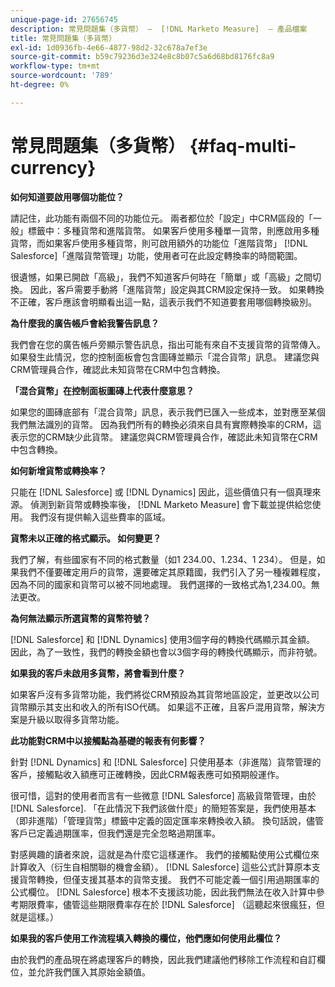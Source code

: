 ```yaml
---
unique-page-id: 27656745
description: 常見問題集（多貨幣） —  [!DNL Marketo Measure]  — 產品檔案
title: 常見問題集（多貨幣）
exl-id: 1d0936fb-4e66-4877-98d2-32c678a7ef3e
source-git-commit: b59c79236d3e324e8c8b07c5a6d68bd8176fc8a9
workflow-type: tm+mt
source-wordcount: '789'
ht-degree: 0%

---
```


# 常見問題集（多貨幣） {#faq-multi-currency}

**如何知道要啟用哪個功能位？**

請記住，此功能有兩個不同的功能位元。 兩者都位於「設定」中CRM區段的「一般」標籤中：多種貨幣和進階貨幣。 如果客戶使用多種單一貨幣，則應啟用多種貨幣，而如果客戶使用多種貨幣，則可啟用額外的功能位「進階貨幣」 [!DNL Salesforce]「進階貨幣管理」功能，使用者可在此設定轉換率的時間範圍。

很遺憾，如果已開啟「高級」，我們不知道客戶何時在「簡單」或「高級」之間切換。 因此，客戶需要手動將「進階貨幣」設定與其CRM設定保持一致。 如果轉換不正確，客戶應該會明顯看出這一點，這表示我們不知道要套用哪個轉換級別。

**為什麼我的廣告帳戶會給我警告訊息？**

我們會在您的廣告帳戶旁顯示警告訊息，指出可能有來自不支援貨幣的貨幣傳入。 如果發生此情況，您的控制面板會包含圖磚並顯示「混合貨幣」訊息。 建議您與CRM管理員合作，確認此未知貨幣在CRM中包含轉換。

**「混合貨幣」在控制面板圖磚上代表什麼意思？**

如果您的圖磚底部有「混合貨幣」訊息，表示我們已匯入一些成本，並對應至某個我們無法識別的貨幣。 因為我們所有的轉換必須來自具有實際轉換率的CRM，這表示您的CRM缺少此貨幣。 建議您與CRM管理員合作，確認此未知貨幣在CRM中包含轉換。

**如何新增貨幣或轉換率？**

只能在 [!DNL Salesforce] 或 [!DNL Dynamics] 因此，這些價值只有一個真理來源。 偵測到新貨幣或轉換率後， [!DNL Marketo Measure] 會下載並提供給您使用。 我們沒有提供輸入這些費率的區域。

**貨幣未以正確的格式顯示。 如何變更？**

我們了解，有些國家有不同的格式數量（如1 234.00、1.234、1 234）。 但是，如果我們不僅要確定用戶的貨幣，還要確定其原籍國，我們引入了另一種複雜程度，因為不同的國家和貨幣可以被不同地處理。 我們選擇的一致格式為1,234.00。無法更改。

**為何無法顯示所選貨幣的貨幣符號？**

[!DNL Salesforce] 和 [!DNL Dynamics] 使用3個字母的轉換代碼顯示其金額。 因此，為了一致性，我們的轉換金額也會以3個字母的轉換代碼顯示，而非符號。

**如果我的客戶未啟用多貨幣，將會看到什麼？**

如果客戶沒有多貨幣功能，我們將從CRM預設為其貨幣地區設定，並更改以公司貨幣顯示其支出和收入的所有ISO代碼。 如果這不正確，且客戶混用貨幣，解決方案是升級以取得多貨幣功能。

**此功能對CRM中以接觸點為基礎的報表有何影響？**

針對 [!DNL Dynamics] 和 [!DNL Salesforce] 只使用基本（非進階）貨幣管理的客戶，接觸點收入額應可正確轉換，因此CRM報表應可如預期般運作。

很可惜，這對的使用者而言有一些微意 [!DNL Salesforce] 高級貨幣管理，由於 [!DNL Salesforce]. 「在此情況下我們該做什麼」的簡短答案是，我們使用基本（即非進階）「管理貨幣」標籤中定義的固定匯率來轉換收入額。 換句話說，儘管客戶已定義過期匯率，但我們還是完全忽略過期匯率。

對感興趣的讀者來說，這就是為什麼它這樣運作。 我們的接觸點使用公式欄位來計算收入（衍生自相關聯的機會金額）。 [!DNL Salesforce] 這些公式計算原本支援貨幣轉換，但僅支援其基本的貨幣支援。 我們不可能定義一個引用過期匯率的公式欄位。 [!DNL Salesforce] 根本不支援該功能，因此我們無法在收入計算中參考期限費率，儘管這些期限費率存在於 [!DNL Salesforce] （這聽起來很瘋狂，但就是這樣。）

**如果我的客戶使用工作流程填入轉換的欄位，他們應如何使用此欄位？**

由於我們的產品現在將處理客戶的轉換，因此我們建議他們移除工作流程和自訂欄位，並允許我們匯入其原始金額值。
